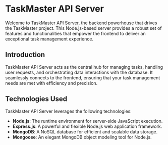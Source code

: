 # TaskMaster API Server

Welcome to TaskMaster API Server, the backend powerhouse that drives the TaskMaster project. This Node.js-based server provides a robust set of features and functionalities that empower the frontend to deliver an exceptional task management experience.

## Introduction

TaskMaster API Server acts as the central hub for managing tasks, handling user requests, and orchestrating data interactions with the database. It seamlessly connects to the frontend, ensuring that your task management needs are met with efficiency and precision.

<!-- ## Getting Started

To set up TaskMaster API Server locally, follow these simple steps:

1. Clone the repository: `git clone https://github.com/your-username/taskmaster-api.git`
2. Navigate to the project directory: `cd taskmaster-api`
3. Install dependencies: `npm install`
4. Configure your database connection in `config.js`.
5. Start the server: `npm start`

The server will be up and running at `http://localhost:3000`, ready to support your task management needs. -->

## Technologies Used

TaskMaster API Server leverages the following technologies:

- **Node.js**: The runtime environment for server-side JavaScript execution.
- **Express.js**: A powerful and flexible Node.js web application framework.
- **MongoDB**: A NoSQL database for efficient and scalable data storage.
- **Mongoose**: An elegant MongoDB object modeling tool for Node.js.